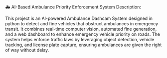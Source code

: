 🚑 AI-Based Ambulance Priority Enforcement System
Description:

This project is an AI-powered Ambulance Dashcam System designed in python to detect and fine vehicles that obstruct ambulances in emergency transit. It combines real-time computer vision, automated fine generation, and a web dashboard to enhance emergency vehicle priority on roads. The system helps enforce traffic laws by leveraging object detection, vehicle tracking, and license plate capture, ensuring ambulances are given the right of way without delay.
